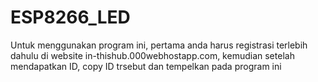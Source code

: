 # ESP8266_LED
Untuk menggunakan program ini, pertama anda harus registrasi terlebih dahulu di website in-thishub.000webhostapp.com, kemudian setelah mendapatkan ID, copy ID trsebut dan tempelkan pada program ini
